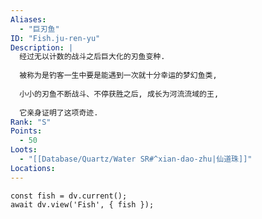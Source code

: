 ```yaml
---
Aliases:
  - "巨刃鱼"
ID: "Fish.ju-ren-yu"
Description: |
  经过无以计数的战斗之后巨大化的刃鱼变种.
  
  被称为是钓客一生中要是能遇到一次就十分幸运的梦幻鱼类,
  
  小小的刃鱼不断战斗、不停获胜之后, 成长为河流流域的王,
  
  它亲身证明了这项奇迹.
Rank: "S"
Points:
  - 50
Loots:
  - "[[Database/Quartz/Water SR#^xian-dao-zhu|仙道珠]]"
Locations:
---
```

```dataviewjs
const fish = dv.current();
await dv.view('Fish', { fish });
```